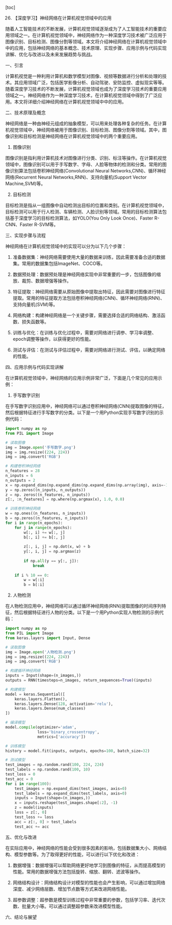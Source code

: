 
[toc]                    
                
                
26. 【深度学习】神经网络在计算机视觉领域中的应用

随着人工智能技术的不断发展，计算机视觉领域逐渐成为了人工智能技术的重要应用领域之一。在计算机视觉领域中，神经网络作为一种深度学习技术被广泛应用于图像识别、目标检测、图像分割等领域。本文将介绍神经网络在计算机视觉领域中中的应用，包括神经网络的基本概念、技术原理、实现步骤、应用示例与代码实现讲解、优化与改进以及未来发展趋势与挑战。

一、引言

计算机视觉是一种利用计算机和数学模型对图像、视频等数据进行分析和处理的技术。其应用领域广泛，包括医学影像分析、自动驾驶、安防监控、虚拟现实等等。随着深度学习技术的不断发展，计算机视觉领域也成为了深度学习技术的重要应用领域之一。神经网络作为一种深度学习技术，在计算机视觉领域中得到了广泛应用。本文将详细介绍神经网络在计算机视觉领域中中的应用。

二、技术原理及概念

神经网络是一种由神经元组成的抽象模型，可以用来处理各种复杂的任务。在计算机视觉领域中，神经网络被用于图像识别、目标检测、图像分割等领域。其中，图像识别和目标检测是神经网络在计算机视觉领域中的两个重要应用。

1. 图像识别

图像识别是指利用计算机技术对图像进行分类、识别、标注等操作。在计算机视觉领域中，图像识别可以用于手写数字、字母、人脸等物体的检测和分类。常用的图像识别算法包括卷积神经网络(Convolutional Neural Networks,CNN)、循环神经网络(Recurrent Neural Networks,RNN)、支持向量机(Support Vector Machine,SVM)等。

2. 目标检测

目标检测是指从一组图像中自动检测出目标的位置和类别。在计算机视觉领域中，目标检测可以用于行人检测、车辆检测、人脸识别等领域。常用的目标检测算法包括基于深度学习的目标检测算法，如YOLO(You Only Look Once)、Faster R-CNN、Faster R-SVM等。

三、实现步骤与流程

神经网络在计算机视觉领域中的实现可以分为以下几个步骤：

1. 准备数据集：神经网络需要使用大量的数据来训练，因此需要准备合适的数据集。常用的数据集包括ImageNet、COCO等。

2. 数据预处理：数据预处理是神经网络实现中非常重要的一步，包括图像的缩放、裁剪、数据增强等操作。

3. 特征提取：神经网络需要从原始图像中提取出特征，因此需要对图像进行特征提取。常用的特征提取方法包括卷积神经网络(CNN)、循环神经网络(RNN)、支持向量机(SVM)等。

4. 网络构建：构建神经网络是一个关键步骤，需要选择合适的网络结构、激活函数、损失函数等。

5. 训练与优化：在训练与优化过程中，需要对网络进行调参、学习率调整、epoch调整等操作，以获得更好的性能。

6. 测试与评估：在测试与评估过程中，需要对网络进行测试、评估，以确定网络的性能。

四、应用示例与代码实现讲解

在计算机视觉领域中，神经网络的应用示例非常广泛，下面是几个常见的应用示例：

1. 手写数字识别

在手写数字识别应用中，神经网络可以通过卷积神经网络(CNN)提取图像的特征，然后根据特征进行手写数字的分类。以下是一个用Python实现手写数字识别的示例代码：

```python
import numpy as np
from PIL import Image

# 读取图像
img = Image.open('手写数字.png')
img = img.resize((224, 224))
img = img.convert('RGB')

# 构建卷积神经网络
n_features = 28
n_inputs = 6
n_outputs = 2
x = np.expand_dims(np.expand_dims(np.expand_dims(np.array(img), axis=-1), axis=-1), axis=-1)
y = np.zeros((n_inputs, n_outputs))
z = np. zeros((n_features, n_inputs))
z[:, :n_features] = np.where(np.argmax(x), 1.0, 0.0)

# 训练卷积神经网络
w = np.ones((n_features, n_inputs))
b = np.zeros((n_features, n_inputs))
for i in range(n_epochs):
    for j in range(n_epochs):
        w[:, i] += w[:, j]
        b[:, i] += b[:, j]
        
        z[:, i, j] = np.dot(x, w) + b
        y[:, i, j] = np.argmax(z)
        
        if np.all(y == y[:, j]):
            break
    
    if i % 10 == 0:
        w = w[:i]
        b = b[:i]
```

2. 人物检测

在人物检测应用中，神经网络可以通过循环神经网络(RNN)提取图像的时间序列特征，然后根据特征进行人物的分类。以下是一个用Python实现人物检测的示例代码：

```python
import numpy as np
from PIL import Image
from keras.layers import Input, Dense

# 读取图像
img = Image.open('人物检测.png')
img = img.resize((224, 224))
img = img.convert('RGB')

# 构建循环神经网络
inputs = Input(shape=(n_images,))
outputs = RNN(timesteps=n_images, return_sequences=True)(inputs)

# 构建模型
model = keras.Sequential([
    keras.layers.Flatten(),
    keras.layers.Dense(128, activation='relu'),
    keras.layers.Dense(num_classes)
])

# 编译模型
model.compile(optimizer='adam',
              loss='binary_crossentropy',
              metrics=['accuracy'])

# 训练模型
history = model.fit(inputs, outputs, epochs=100, batch_size=32)

# 测试模型
test_images = np.random.rand(100, 224, 224)
test_labels = np.random.rand(100, 10)
test_loss = 0
test_acc = 0
for i in range(100):
    test_images = np.expand_dims(test_images, axis=0)
    test_labels = np.expand_dims(test_labels, axis=0)
    inputs = Input(shape=(n_images,))
    x = inputs.reshape(test_images.shape[:2], -1)
    z = model(inputs)
    loss = z[:, 0]
    test_loss += loss
    acc = z[:, 0] > test_labels
    test_acc += acc
```

五、优化与改进

在实际应用中，神经网络的性能会受到很多因素的影响，包括数据集大小、网络结构、模型参数等。为了取得更好的性能，可以进行以下优化和改进：

1. 数据增强：数据增强可以帮助网络更好地学习到图像的特征，从而提高模型的性能。常用的数据增强方法包括旋转、缩放、翻转、滤波等操作。

2. 网络结构设计：网络结构设计对模型的性能也会产生影响，可以通过增加网络深度、减少网络层数、增加节点数等方式来改进网络性能。

3. 超参数调整：超参数是模型训练过程中非常重要的参数，包括学习率、迭代次数、批量大小等。可以通过调整超参数来改进模型性能。

六、结论与展望

